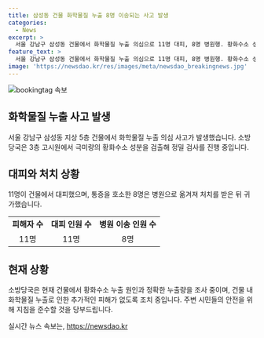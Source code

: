 ```yaml
---
title: 삼성동 건물 화학물질 누출 8명 이송되는 사고 발생
categories:
  - News
excerpt: >
  서울 강남구 삼성동 건물에서 화학물질 누출 의심으로 11명 대피, 8명 병원행. 황화수소 성분 검출로 정밀 조사 진행 중. (150자)
feature_text: >
  서울 강남구 삼성동 건물에서 화학물질 누출 의심으로 11명 대피, 8명 병원행. 황화수소 성분 검출로 정밀 조사 진행 중. (150자)
image: 'https://newsdao.kr/res/images/meta/newsdao_breakingnews.jpg'
---
```


<p><img src="https://newsdao.kr/res/images/meta/newsdao_breakingnews.jpg" alt="bookingtag 속보" /></p>

<h2 data-ke-size="size26">화학물질 누출 사고 발생</h2>

<p data-ke-size="size16">서울 강남구 삼성동 지상 5층 건물에서 화학물질 누출 의심 사고가 발생했습니다. 소방당국은 3층 고시원에서 극미량의 황화수소 성분을 검출해 정밀 검사를 진행 중입니다.</p>

<h2 data-ke-size="size26">대피와 처치 상황</h2>

<p data-ke-size="size16">11명이 건물에서 대피했으며, 통증을 호소한 8명은 병원으로 옮겨져 처치를 받은 뒤 귀가했습니다.</p>

<table>
    <tr>
        <td style="text-align: center; height: 17px;"><b>피해자 수</b></td>
        <td style="text-align: center; height: 17px;"><b>대피 인원 수</b></td>
        <td style="text-align: center; height: 17px;"><b>병원 이송 인원 수</b></td>
    </tr>
    <tr>
        <td style="text-align: center; height: 17px;">11명</td>
        <td style="text-align: center; height: 17px;">11명</td>
        <td style="text-align: center; height: 17px;">8명</td>
    </tr>
</table>

<h2 data-ke-size="size26">현재 상황</h2>

<p data-ke-size="size16">소방당국은 현재 건물에서 황화수소 누출 원인과 정확한 누출량을 조사 중이며, 건물 내 화학물질 누출로 인한 추가적인 피해가 없도록 조치 중입니다. 주변 시민들의 안전을 위해 지침을 준수할 것을 당부드립니다.</p>
실시간 뉴스 속보는, <a href="https://newsdao.kr" rel="dofollow">https://newsdao.kr</a>


